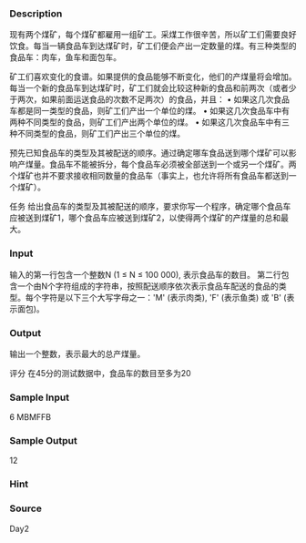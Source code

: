 
### Description
 
现有两个煤矿，每个煤矿都雇用一组矿工。采煤工作很辛苦，所以矿工们需要良好饮食。每当一辆食品车到达煤矿时，矿工们便会产出一定数量的煤。有三种类型的食品车：肉车，鱼车和面包车。

矿工们喜欢变化的食谱。如果提供的食品能够不断变化，他们的产煤量将会增加。每当一个新的食品车到达煤矿时，矿工们就会比较这种新的食品和前两次（或者少于两次，如果前面运送食品的次数不足两次）的食品，并且：
• 如果这几次食品车都是同一类型的食品，则矿工们产出一个单位的煤。
• 如果这几次食品车中有两种不同类型的食品，则矿工们产出两个单位的煤。
• 如果这几次食品车中有三种不同类型的食品，则矿工们产出三个单位的煤。

预先已知食品车的类型及其被配送的顺序。通过确定哪车食品送到哪个煤矿可以影响产煤量。食品车不能被拆分，每个食品车必须被全部送到一个或另一个煤矿。两个煤矿也并不要求接收相同数量的食品车（事实上，也允许将所有食品车都送到一个煤矿）。

任务
给出食品车的类型及其被配送的顺序，要求你写一个程序，确定哪个食品车应被送到煤矿1，哪个食品车应被送到煤矿2，以使得两个煤矿的产煤量的总和最大。

### Input
输入的第一行包含一个整数N (1 ≤ N ≤ 100 000),  表示食品车的数目。
第二行包含一个由N个字符组成的字符串，按照配送顺序依次表示食品车配送的食品的类型。每个字符是以下三个大写字母之一：'M' (表示肉类), 'F' (表示鱼类) 或 'B' (表示面包)。


### Output
输出一个整数，表示最大的总产煤量。

评分
在45分的测试数据中，食品车的数目至多为20

### Sample Input
6 
MBMFFB 



### Sample Output
12 
### Hint

### Source
Day2